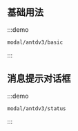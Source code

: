 ## 基础用法

:::demo
```vue
modal/antdv3/basic
```
:::

## 消息提示对话框

:::demo
```vue
modal/antdv3/status
```
:::